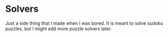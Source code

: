 # Solvers

Just a side thing that I made when I was bored.
It is meant to solve sudoku puzzles, but I might add more puzzle solvers later.
